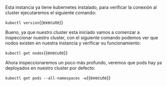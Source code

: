 Esta instancia ya tiene kubernetes instalado, para verificar la conexión al cluster ejecutaremos el siguiente comando:

`kubectl version`{{execute}}

Bueno, ya que nuestro cluster esta iniciado vamos a comenzar a inspeccionar nuestro cluster, con el siguiente comando podemos ver que nodos existen en nuestra instancia y verificar su funcionamiento:

`kubectl get nodes`{{execute}}

Ahora inspeccionaremos un poco más profundo, veremos que pods hay ya deployados en nuestro cluster por defecto:

`kubectl get pods --all-namespaces -w`{{execute}}
